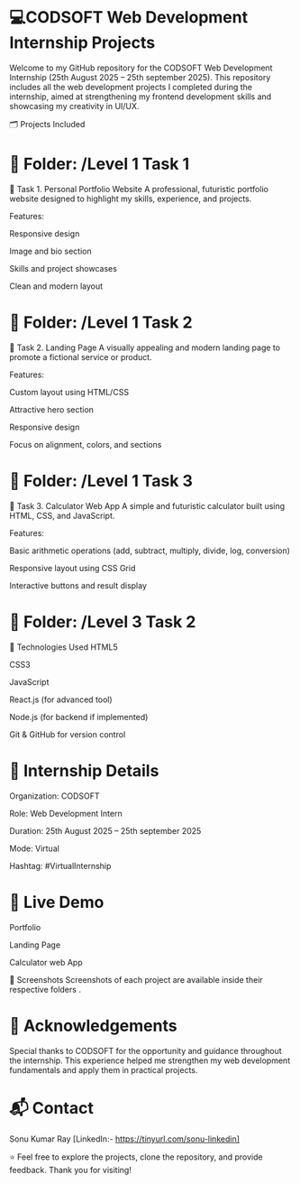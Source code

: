# 💻CODSOFT Web Development Internship Projects

Welcome to my GitHub repository for the CODSOFT Web Development Internship (25th August 2025 – 25th september 2025). This repository includes all the web development projects I completed during the internship, aimed at strengthening my frontend development skills and showcasing my creativity in UI/UX.

🗂️ Projects Included
# 📁 Folder: /Level 1 Task 1

🔹 Task 1. Personal Portfolio Website
A professional, futuristic portfolio website designed to highlight my skills, experience, and projects.

Features:

Responsive design

Image and bio section

Skills and project showcases

Clean and modern layout

# 📁 Folder: /Level 1 Task 2

🔹 Task 2. Landing Page
A visually appealing and modern landing page to promote a fictional service or product.

Features:

Custom layout using HTML/CSS

Attractive hero section

Responsive design

Focus on alignment, colors, and sections

# 📁 Folder: /Level 1 Task 3

 🔹 Task 3. Calculator Web App
A simple and futuristic calculator built using HTML, CSS, and JavaScript.

Features:

Basic arithmetic operations (add, subtract, multiply, divide, log, conversion)

Responsive layout using CSS Grid

Interactive buttons and result display

# 📁 Folder: /Level 3 Task 2

 🚀 Technologies Used
HTML5

CSS3

JavaScript

React.js (for advanced tool)

Node.js (for backend if implemented)

Git & GitHub for version control

# 📌 Internship Details
Organization: CODSOFT

Role: Web Development Intern

Duration: 25th August 2025 – 25th september 2025

Mode: Virtual

Hashtag: #VirtualInternship

# 🚀 Live Demo
Portfolio

Landing Page

Calculator web App

📸 Screenshots
Screenshots of each project are available inside their respective folders .

# 🙌 Acknowledgements
Special thanks to CODSOFT for the opportunity and guidance throughout the internship. This experience helped me strengthen my web development fundamentals and apply them in practical projects.

# 📬 Contact
Sonu Kumar Ray [LinkedIn:- https://tinyurl.com/sonu-linkedin]

⭐ Feel free to explore the projects, clone the repository, and provide feedback. Thank you for visiting!
